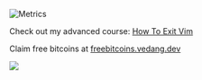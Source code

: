 <!---
![Metrics](https://metrics.lecoq.io/vedangwartikar?template=classic&repositories.forks=true&languages=1&followup=1&lines=1&achievements=1&introduction=1&stars=1&languages.ignored=c%2C%20c%2B%2B&languages.limit=8&languages.sections=most-used&languages.colors=github&languages.threshold=0%25&languages.indepth=false&languages.recent.load=300&languages.recent.days=14&introduction.title=true&stars.limit=2&followup.sections=repositories&achievements.threshold=C&achievements.secrets=true&achievements.limit=6&config.timezone=Asia%2FCalcutta&config.display=large)
--->

![Metrics](https://metrics.lecoq.io/vedangwartikar?template=classic&languages=1&stars=1&lines=1&achievements=1&pagespeed=1&languages.limit=8&languages.sections=most-used&languages.colors=github&languages.threshold=0%25&languages.indepth=false&languages.analysis.timeout=15&languages.categories=markup%2C%20programming&languages.recent.categories=markup%2C%20programming&languages.recent.load=300&languages.recent.days=14&stars.limit=2&achievements.threshold=C&achievements.secrets=true&achievements.display=compact&achievements.limit=6&pagespeed.url=.user.website&pagespeed.detailed=true&pagespeed.screenshot=false&config.timezone=Asia%2FCalcutta)

<!---
<a href="https://github.com/xenonreborn/github-readme-activity-graph"><img alt="xenonreborn's Activity Graph" src="https://activity-graph.herokuapp.com/graph?username=vedangwartikar&bg_color=0D1117&color=5BCDEC&line=5BCDEC&point=FFFFFF&hide_border=true" /></a>
--->

<!---
[![Vedang's GitHub Stats](https://github-readme-stats.vercel.app/api?username=vedangwartikar&show_icons=true&theme=merko)](https://github.com/anuraghazra/github-readme-stats)
--->
Check out my advanced course: [How To Exit Vim](https://youtu.be/dQw4w9WgXcQ)

Claim free bitcoins at [freebitcoins.vedang.dev](https://freebitcoins.vedang.dev)

![](https://komarev.com/ghpvc/?username=vedangwartikar)
